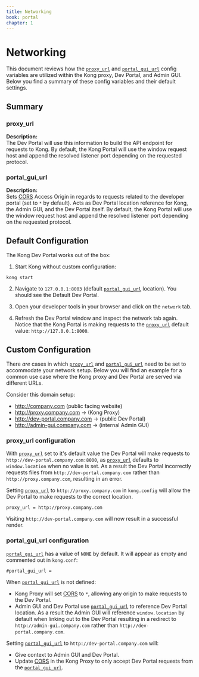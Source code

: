 ```yaml
---
title: Networking
book: portal
chapter: 1
---
```


# Networking

This document reviews how the [`proxy_url`](/docs/latest/developer-portal/property-reference#proxy_url)
and [`portal_gui_url`](/docs/latest/developer-portal/property-reference#portal_gui_url) config variables are utilized within the Kong proxy, Dev Portal, and Admin GUI. Below you find a summary of these config variables and their default settings.

## Summary

### proxy_url
  
**Description:**  
The Dev Portal will use this information to build the API endpoint for requests to Kong. By default, the Kong Portal will use the window request host and append the resolved listener port depending on the requested protocol.

### portal_gui_url

**Description:**  
Sets [CORS](https://developer.mozilla.org/en-US/docs/Web/HTTP/CORS) Access Origin in regards to requests related to the developer portal (set to `*` by default). Acts as Dev Portal location reference for Kong, the Admin GUI, and the Dev Portal itself. By default, the Kong Portal will use the window request host and append the resolved listener port depending on the requested protocol.


## Default Configuration

The Kong Dev Portal works out of the box:

1. Start Kong without custom configuration:

```
kong start
```

2. Navigate to `127.0.0.1:8003` (default [`portal_gui_url`](/docs/latest/developer-portal/property-reference#portal_gui_url) location).  You should see the Default Dev Portal.

3. Open your developer tools in your browser and click on the `network` tab.

4. Refresh the Dev Portal window and inspect the network tab again.  Notice that the Kong Portal is making requests to the [`proxy_url`](/docs/latest/developer-portal/property-reference#proxy_url) default value: `http://127.0.0.1:8000`.


## Custom Configuration

There _are_ cases in which [`proxy_url`](/docs/latest/developer-portal/property-reference#proxy_url) and [`portal_gui_url`](/docs/latest/developer-portal/property-reference#portal_gui_url) need to be set to accommodate your network setup.  Below you will find an example for a common use case where the Kong proxy and Dev Portal are served via different URLs.

Consider this domain setup:

- http://company.com (public facing website)
- http://proxy.company.com -> (Kong Proxy)
- http://dev-portal.company.com -> (public Dev Portal)
- http://admin-gui.company.com -> (internal Admin GUI)


### proxy_url configuration

With [`proxy_url`](/docs/latest/developer-portal/property-reference#proxy_url) set to it's default value the Dev Portal will make requests to `http://dev-portal.company.com:8000`, as [`proxy_url`](/docs/latest/developer-portal/property-reference#proxy_url) defaults to `window.location` when no value is set.  As a result the Dev Portal incorrectly requests files from `http://dev-portal.company.com` rather than `http://proxy.company.com`, resulting in an error.

Setting [`proxy_url`](/docs/latest/developer-portal/property-reference#proxy_url) to `http://proxy.company.com` in `kong.config` will allow the Dev Portal to make requests to the correct location.  

```
proxy_url = http://proxy.company.com
```

Visiting `http://dev-portal.company.com` will now result in a successful render.


### portal_gui_url configuration

[`portal_gui_url`](/docs/latest/developer-portal/property-reference#portal_gui_url) has a value of `NONE` by default. It will appear as empty and commented out in `kong.conf`:
```
#portal_gui_url =
```
When [`portal_gui_url`](/docs/latest/developer-portal/property-reference#portal_gui_url) is not defined:  
  - Kong Proxy will set [CORS](https://developer.mozilla.org/en-US/docs/Web/HTTP/CORS) to `*`, allowing any origin to make requests to the Dev Portal.
  - Admin GUI and Dev Portal use [`portal_gui_url`](/docs/latest/developer-portal/property-reference#portal_gui_url) to reference Dev Portal location. As a result the Admin GUI will reference `window.location` by default when linking out to the Dev Portal resulting in a redirect to `http://admin-gui.company.com` rather than `http://dev-portal.company.com`.

Setting [`portal_gui_url`](/docs/latest/developer-portal/property-reference#portal_gui_url) to `http://dev-portal.company.com` will:  
  - Give context to Admin GUI and Dev Portal.
  - Update [CORS](https://developer.mozilla.org/en-US/docs/Web/HTTP/CORS) in the Kong Proxy to only accept Dev Portal requests from the [`portal_gui_url`](/docs/latest/developer-portal/property-reference#portal_gui_url).
